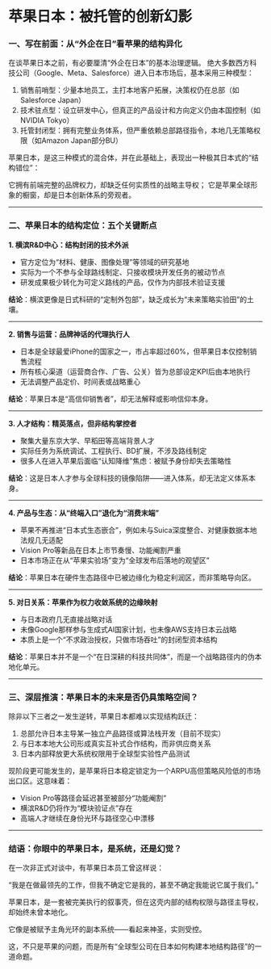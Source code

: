 # 苹果日本：被托管的创新幻影

### 一、写在前面：从“外企在日”看苹果的结构异化

在谈苹果日本之前，有必要厘清“外企在日本”的基本治理逻辑。
绝大多数西方科技公司（Google、Meta、Salesforce）进入日本市场后，基本采用三种模型：

1. 销售前哨型：少量本地员工，主打本地客户拓展，决策权仍在总部（如Salesforce Japan）
2. 技术驻点型：设立研发中心，但真正的产品设计和方向定义仍由本国控制（如NVIDIA Tokyo）
3. 托管封闭型：拥有完整业务体系，但严重依赖总部路径指令，本地几无策略权限（如Amazon Japan部分BU）

苹果日本，是这三种模式的混合体，并在此基础上，表现出一种极其日本式的“结构错位”：

它拥有前端完整的品牌权力，却缺乏任何实质性的战略主导权；
它是苹果全球形象的橱窗，却是日本创新体系的旁观者。

---

### 二、苹果日本的结构定位：五个关键断点

**1. 横滨R\&D中心：结构封闭的技术外派**

* 官方定位为“材料、健康、图像处理”等领域的研究基地
* 实际为一个不参与全球路线制定、只接收模块开发任务的被动节点
* 研发成果极少转化为可定义路线的产品，仅作为内部技术验证支援

**结论**：横滨更像是日式科研的“定制外包部”，缺乏成长为“未来策略实验田”的土壤。

---

**2. 销售与运营：品牌神话的代理执行人**

* 日本是全球最爱iPhone的国家之一，市占率超过60%，但苹果日本仅控制销售流程
* 所有核心渠道（运营商合作、广告、公关）皆为总部设定KPI后由本地执行
* 无法调整产品定价、时间表或战略重心

**结论**：苹果日本是“高信仰销售者”，却无法解释或影响信仰本身。

---

**3. 人才结构：精英落点，但非结构掌控者**

* 聚集大量东京大学、早稻田等高端背景人才
* 实际任务为系统调试、工程执行、BD扩展，不涉及路线制定
* 很多人在进入苹果后面临“认知降维”焦虑：被赋予身份却失去策略性

**结论**：这是日本人才参与全球科技的镜像陷阱——进入体系，却无法定义体系本身。

---

**4. 产品与生态：从“终端入口”退化为“消费末端”**

* 苹果不再推进“日本式生态嵌合”，例如未与Suica深度整合、对健康数据本地法规几无适配
* Vision Pro等新品在日本上市节奏慢、功能阉割严重
* 日本市场正在从“苹果实验场”变为“全球发布后落地的观望区”

**结论**：苹果日本在硬件生态路径中已被边缘化为稳定利润区，而非策略导向区。

---

**5. 对日关系：苹果作为权力收敛系统的边缘映射**

* 与日本政府几无直接战略对话
* 未像Google那样参与生成式AI国家计划，也未像AWS支持日本云战略
* 本质上是一个“不求政治授权，只做市场吞吐”的封闭型资本结构

**结论**：苹果日本并不是一个“在日深耕的科技共同体”，而是一个战略路径内的伪本地化单元。

---

### 三、深层推演：苹果日本的未来是否仍具策略空间？

除非以下三者之一发生逆转，苹果日本都难以实现结构跃迁：

1. 总部允许日本主导某一独立产品路径或算法栈开发（目前不现实）
2. 与日本本地大公司形成真实互补式合作结构，而非供应商关系
3. 日本内部释放更大系统权限用于全球型实验性产品测试

现阶段更可能发生的，是苹果将日本稳定锁定为一个ARPU高但策略风险低的市场出口区。这意味着：

* Vision Pro等路径会延迟甚至被部分“功能阉割”
* 横滨R\&D仍将作为“模块验证点”存在
* 高端人才继续在身份光环与路径空心中漂移

---

### 结语：你眼中的苹果日本，是系统，还是幻觉？

在一次非正式对谈中，有苹果日本员工曾这样说：

“我是在做最领先的工作，但我不确定它是我的，甚至不确定我能说它属于我们。”

苹果日本，是一套被完美执行的叙事壳，但在这壳内部的结构权限与路径主导权，却始终未曾本地化。

它像是被赋予主角光环的副本系统——看起来神圣，实则受控。

这，不只是苹果的问题，而是所有“全球型公司在日本如何构建本地结构路径”的一道命题。
